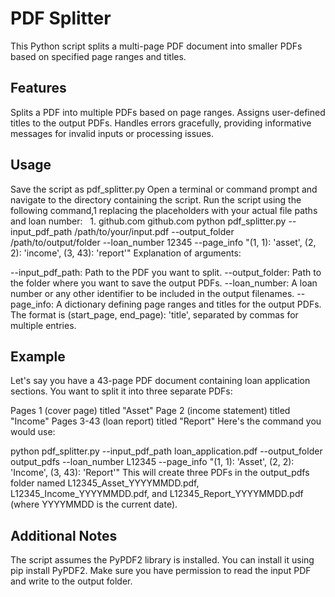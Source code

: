 # PDF Splitter

This Python script splits a multi-page PDF document into smaller PDFs based on specified page ranges and titles.

## Features

Splits a PDF into multiple PDFs based on page ranges.
Assigns user-defined titles to the output PDFs.
Handles errors gracefully, providing informative messages for invalid inputs or processing issues.
## Usage

Save the script as pdf_splitter.py
Open a terminal or command prompt and navigate to the directory containing the script.
Run the script using the following command,1 replacing the placeholders with your actual file paths and loan number:   
1.
github.com
github.com
python pdf_splitter.py --input_pdf_path /path/to/your/input.pdf --output_folder /path/to/output/folder --loan_number 12345 --page_info "(1, 1): 'asset', (2, 2): 'income', (3, 43): 'report'"
Explanation of arguments:

--input_pdf_path: Path to the PDF you want to split.
--output_folder: Path to the folder where you want to save the output PDFs.
--loan_number: A loan number or any other identifier to be included in the output filenames.
--page_info: A dictionary defining page ranges and titles for the output PDFs. The format is (start_page, end_page): 'title', separated by commas for multiple entries.
## Example

Let's say you have a 43-page PDF document containing loan application sections. You want to split it into three separate PDFs:

Pages 1 (cover page) titled "Asset"
Page 2 (income statement) titled "Income"
Pages 3-43 (loan report) titled "Report"
Here's the command you would use:

python pdf_splitter.py --input_pdf_path loan_application.pdf --output_folder output_pdfs --loan_number L12345 --page_info "(1, 1): 'Asset', (2, 2): 'Income', (3, 43): 'Report'"
This will create three PDFs in the output_pdfs folder named L12345_Asset_YYYYMMDD.pdf, L12345_Income_YYYYMMDD.pdf, and L12345_Report_YYYYMMDD.pdf (where YYYYMMDD is the current date).

## Additional Notes

The script assumes the PyPDF2 library is installed. You can install it using pip install PyPDF2.
Make sure you have permission to read the input PDF and write to the output folder.
